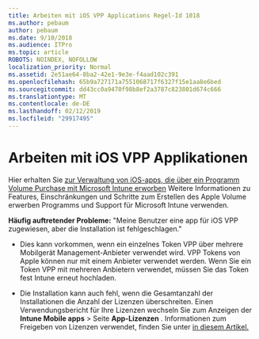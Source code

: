 ```yaml
---
title: Arbeiten mit iOS VPP Applications Regel-Id 1018
ms.author: pebaum
author: pebaum
ms.date: 9/10/2018
ms.audience: ITPro
ms.topic: article
ROBOTS: NOINDEX, NOFOLLOW
localization_priority: Normal
ms.assetid: 2e51ae64-8ba2-42e1-9e3e-f4aad102c391
ms.openlocfilehash: 65b9a727171a7551068717f6327f15e1aa8e6bed
ms.sourcegitcommit: dd43cc0a9470f98b8ef2a3787c823801d674c666
ms.translationtype: MT
ms.contentlocale: de-DE
ms.lasthandoff: 02/12/2019
ms.locfileid: "29917495"
---
```

# <a name="working-with-ios-vpp-applications"></a>Arbeiten mit iOS VPP Applikationen

Hier erhalten Sie [zur Verwaltung von iOS-apps, die über ein Programm Volume Purchase mit Microsoft Intune erworben](https://docs.microsoft.com/intune/vpp-apps-ios) Weitere Informationen zu Features, Einschränkungen und Schritte zum Erstellen des Apple Volume erwerben Programms und Support für Microsoft Intune verwenden. 
  
 **Häufig auftretender Probleme:** "Meine Benutzer eine app für iOS VPP zugewiesen, aber die Installation ist fehlgeschlagen." 
  
- Dies kann vorkommen, wenn ein einzelnes Token VPP über mehrere Mobilgerät Management-Anbieter verwendet wird. VPP Tokens von Apple können nur mit einem Anbieter verwendet werden. Wenn Sie ein Token VPP mit mehreren Anbietern verwendet, müssen Sie das Token fest Intune erneut hochladen.
    
- Die Installation kann auch fehl, wenn die Gesamtanzahl der Installationen die Anzahl der Lizenzen überschreiten. Einen Verwendungsbericht für Ihre Lizenzen wechseln Sie zum Anzeigen der **Intune Mobile apps** \> Seite **App-Lizenzen** . Informationen zum Freigeben von Lizenzen verwendet, finden Sie unter [in diesem Artikel.](https://docs.microsoft.com/intune/vpp-apps-ios#revoking-app-licenses-and-deleting-tokens)
    

